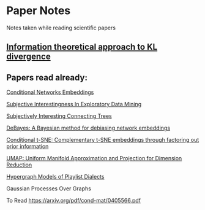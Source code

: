 # Paper Notes
Notes taken while reading scientific papers

## [Information theoretical approach to KL divergence](https://github.com/rapharomero/PaperNotes/blob/master/notes/InformationTheory/Information%20Theory.ipynb) ##

## Papers read already:

[Conditional Networks Embeddings](https://github.com/rapharomero/PaperNotes/blob/master/notes/ConditionalNetworkEmbeddings.md)

[Subjective Interestingness In Exploratory Data Mining](https://github.com/rapharomero/PaperNotes/blob/master/notes/SubjectiveInterestingnessInExploratoryDataMining.md)

[Subjectively Interesting Connecting Trees](https://github.com/rapharomero/PaperNotes/blob/master/notes/SubjectivelyInterestingConnectingTree.md)

[DeBayes: A Bayesian method for debiasing network embeddings](https://github.com/rapharomero/PaperNotes/blob/master/notes/DeBayes.md)

[Conditional t-SNE: Complementary t-SNE embeddings through factoring out prior information](https://github.com/rapharomero/PaperNotes/blob/master/notes/c-TSNE.md)

[UMAP: Uniform Manifold Approximation and Projection for Dimension Reduction](https://github.com/rapharomero/PaperNotes/blob/master/notes/UMAP.md)

[Hypergraph Models of Playlist Dialects](https://github.com/rapharomero/PaperNotes/blob/master/notes/HYPERGRAPHMODELSOFPLAYLISTDIALECTS.md)

Gaussian Processes Over Graphs

To Read
https://arxiv.org/pdf/cond-mat/0405566.pdf
